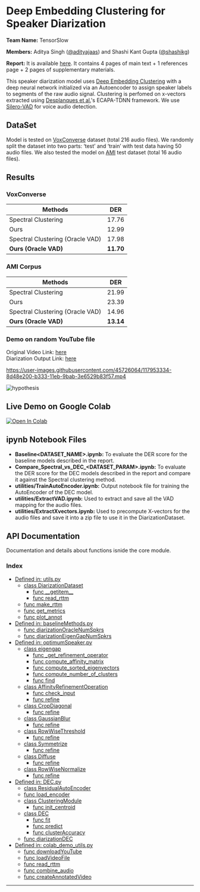 # Deep Embedding Clustering for Speaker Diarization

**Team Name:** TensorSlow

**Members:** Aditya Singh ([@adityajaas](https://github.com/adityajaas)) and Shashi Kant Gupta ([@shashikg](https://github.com/shashikg))

**Report:** It is available [here](EE698R_TensorSlow_report.pdf). It contains 4 pages of main text + 1 references page + 2 pages of supplementary materials.

This speaker diarization model uses [Deep Embedding Clustering][dec] with a deep neural network initialized via
an Autoencoder to assign speaker labels to segments of the raw audio signal. Clustering is perfomed on x-vectors extracted using [Desplanques et al.][desplanques]'s ECAPA-TDNN framework. We use [Silero-VAD][vad] for voice audio detection.

## DataSet
Model is tested on [VoxConverse][voxconverse] dataset (total 216 audio files). We randomly split the dataset into two parts: ‘test’ and ‘train’ with test data having 50 audio files. We also tested the model on [AMI](https://groups.inf.ed.ac.uk/ami/corpus/) test dataset (total 16 audio files).

## Results
### VoxConverse
Methods                          |     DER
-------------------------------  | -----------
Spectral Clustering              | 17.76
Ours                             | 12.99
Spectral Clustering (Oracle VAD) | 17.98
**Ours (Oracle VAD)**            | **11.70**

### AMI Corpus
Methods                          |     DER
-------------------------------  | -----------
Spectral Clustering              | 21.99
Ours                             | 23.39
Spectral Clustering (Oracle VAD) | 14.96
**Ours (Oracle VAD)**            | **13.14**

### Demo on random YouTube file
Original Video Link: [here](https://www.youtube.com/watch?v=4-mvb-8FHPo)\
Diarization Output Link: [here](http://www.youtube.com/watch?v=NH9Glqdu0gw "Demo Speaker Diarization by Team TensorSlow")

https://user-images.githubusercontent.com/45726064/117953334-8d48e200-b333-11eb-9bab-3e6529b83f57.mp4

![hypothesis](https://user-images.githubusercontent.com/45726064/118474684-f3b17400-b728-11eb-83eb-c329722f9707.png)

## Live Demo on Google Colab
[![Open In Colab](https://colab.research.google.com/assets/colab-badge.svg)](https://colab.research.google.com/drive/1w1-BD2XLW3oz6kG5YqNZEMoalgIKqp8b?usp=sharing)

## ipynb Notebook Files
- **Baseline<DATASET_NAME>.ipynb:** To evaluate the DER score for the baseline models described in the report.
- **Compare_Spectral_vs_DEC_<DATASET_PARAM>.ipynb:** To evaluate the DER score for the DEC models described in the report and compare it against the Spectral clustering method.
- **utilities/TrainAutoEncoder.ipynb:** Output notebook file for training the AutoEncoder of the DEC model.
- **utilities/ExtractVAD.ipynb:** Used to extract and save all the VAD mapping for the audio files.
- **utilities/ExtractXvectors.ipynb:** Used to precompute X-vectors for the audio files and save it into a zip file to use it in the DiarizationDataset.

## API Documentation
Documentation and details about functions isnide the core module.
### Index

- [Defined in: utils.py](documentations/Documentation_Model.md#utils.py)
  - [class DiarizationDataset](documentations/Documentation_Model.md#diarizationdataset)
    - [func \_\_getitem\_\_](documentations/Documentation_Model.md#getitem)
    - [func read\_rttm](documentations/Documentation_Model.md#read_rttm)
  - [func make\_rttm](documentations/Documentation_Model.md#make_rttm)
  - [func get\_metrics](documentations/Documentation_Model.md#get_metrics)
  - [func plot\_annot](documentations/Documentation_Model.md#plot_annot)
- [Defined in: baselineMethods.py](documentations/Documentation_Model.md#baselineMethods.py)
  - [func diarizationOracleNumSpkrs](documentations/Documentation_Model.md#diarizationOracleNumSpkrs)
  - [func diarizationEigenGapNumSpkrs](documentations/Documentation_Model.md#diarizationEigenGapNumSpkrs)
- [Defined in: optimumSpeaker.py](documentations/Documentation_Model.md#optimumSpeaker.py)
  - [class eigengap](documentations/Documentation_Model.md#eigengap)
    - [func \_get\_refinement\_operator](documentations/Documentation_Model.md#getrefinementoperator)
    - [func compute\_affinity\_matrix](documentations/Documentation_Model.md#computeaffinitymatrix)
    - [func compute\_sorted\_eigenvectors](documentations/Documentation_Model.md#computesortedeigenvectors)
    - [func compute\_number\_of\_clusters](documentations/Documentation_Model.md#computenumberofclusters)
    - [func find](documentations/Documentation_Model.md#find)
  - [class AffinityRefinementOperation](documentations/Documentation_Model.md#affinityrefinementoperation)
    - [func check\_input](documentations/Documentation_Model.md#checkinput)
    - [func refine](documentations/Documentation_Model.md#refine)
  - [class CropDiagonal](documentations/Documentation_Model.md#Cropdiagonal)
    - [func refine](documentations/Documentation_Model.md#refineCropdiagonal)
  - [class GaussianBlur](documentations/Documentation_Model.md#gaussianblur)
    - [func refine](documentations/Documentation_Model.md#refinegaussianblur)
  - [class RowWiseThreshold](documentations/Documentation_Model.md#rowwisethreshold)
    - [func refine](documentations/Documentation_Model.md#refinerowwisethreshold)
  - [class Symmetrize](documentations/Documentation_Model.md#symmetrize)
    - [func refine](documentations/Documentation_Model.md#refinesymmetrize)
  - [class Diffuse](documentations/Documentation_Model.md#diffuse)
    - [func refine](documentations/Documentation_Model.md#refinediffuse)
  - [class RowWiseNormalize](documentations/Documentation_Model.md#rowwisenormalize)
    - [func refine](documentations/Documentation_Model.md#refinerowwisenormalize)
- [Defined in: DEC.py](documentations/Documentation_Model.md#DEC.py)
  - [class ResidualAutoEncoder](documentations/Documentation_Model.md#residualautoencoder)
  - [func load\_encoder](documentations/Documentation_Model.md#loadencoder)
  - [class ClusteringModule](documentations/Documentation_Model.md#clusteringmodule)
    - [func init\_centroid](documentations/Documentation_Model.md#initcentroid)
  - [class DEC](documentations/Documentation_Model.md#dec)
    - [func fit](documentations/Documentation_Model.md#fit)
    - [func predict](documentations/Documentation_Model.md#predict)
    - [func clusterAccuracy](documentations/Documentation_Model.md#clusteraccuracy)
  - [func diarizationDEC](documentations/Documentation_Model.md#diarizationDEC)
- [Defined in: colab_demo_utils.py](documentations/Documentation_Model.md#colab_demo_utils.py)
  - [func downloadYouTube](documentations/Documentation_Model.md#downloadYouTube)
  - [func loadVideoFile](documentations/Documentation_Model.md#loadVideoFile)
  - [func read\_rttm](documentations/Documentation_Model.md#read_rttm)
  - [func combine\_audio](documentations/Documentation_Model.md#combine_audio)
  - [func createAnnotatedVideo](documentations/Documentation_Model.md#createAnnotatedVideo)


---
[//]: #
[dec]: <https://arxiv.org/abs/1511.06335>
[desplanques]: <https://arxiv.org/abs/2005.07143v1>
[vad]: <https://pytorch.org/hub/snakers4_silero-vad_vad/>
[voxconverse]: <https://pytorch.org/hub/snakers4_silero-vad_vad/>
